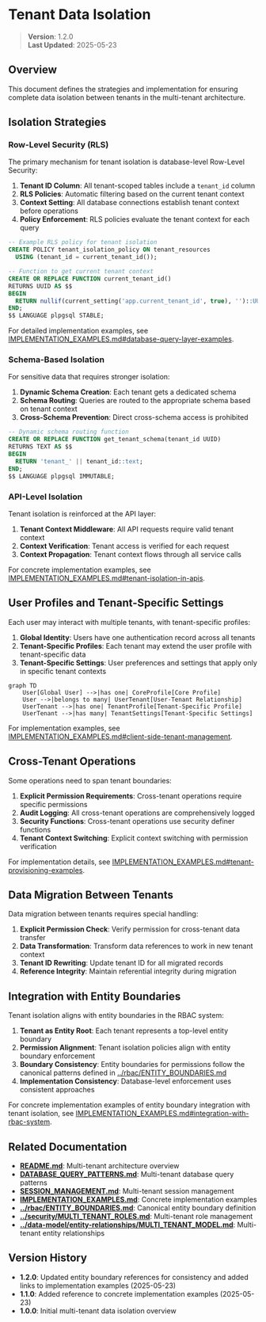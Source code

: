 
# Tenant Data Isolation

> **Version**: 1.2.0  
> **Last Updated**: 2025-05-23

## Overview

This document defines the strategies and implementation for ensuring complete data isolation between tenants in the multi-tenant architecture.

## Isolation Strategies

### Row-Level Security (RLS)

The primary mechanism for tenant isolation is database-level Row-Level Security:

1. **Tenant ID Column**: All tenant-scoped tables include a `tenant_id` column
2. **RLS Policies**: Automatic filtering based on the current tenant context
3. **Context Setting**: All database connections establish tenant context before operations
4. **Policy Enforcement**: RLS policies evaluate the tenant context for each query

```sql
-- Example RLS policy for tenant isolation
CREATE POLICY tenant_isolation_policy ON tenant_resources
  USING (tenant_id = current_tenant_id());

-- Function to get current tenant context
CREATE OR REPLACE FUNCTION current_tenant_id()
RETURNS UUID AS $$
BEGIN
  RETURN nullif(current_setting('app.current_tenant_id', true), '')::UUID;
END;
$$ LANGUAGE plpgsql STABLE;
```

For detailed implementation examples, see [IMPLEMENTATION_EXAMPLES.md#database-query-layer-examples](IMPLEMENTATION_EXAMPLES.md#database-query-layer-examples).

### Schema-Based Isolation

For sensitive data that requires stronger isolation:

1. **Dynamic Schema Creation**: Each tenant gets a dedicated schema
2. **Schema Routing**: Queries are routed to the appropriate schema based on tenant context
3. **Cross-Schema Prevention**: Direct cross-schema access is prohibited

```sql
-- Dynamic schema routing function
CREATE OR REPLACE FUNCTION get_tenant_schema(tenant_id UUID)
RETURNS TEXT AS $$
BEGIN
  RETURN 'tenant_' || tenant_id::text;
END;
$$ LANGUAGE plpgsql IMMUTABLE;
```

### API-Level Isolation

Tenant isolation is reinforced at the API layer:

1. **Tenant Context Middleware**: All API requests require valid tenant context
2. **Context Verification**: Tenant access is verified for each request
3. **Context Propagation**: Tenant context flows through all service calls

For concrete implementation examples, see [IMPLEMENTATION_EXAMPLES.md#tenant-isolation-in-apis](IMPLEMENTATION_EXAMPLES.md#tenant-isolation-in-apis).

## User Profiles and Tenant-Specific Settings

Each user may interact with multiple tenants, with tenant-specific profiles:

1. **Global Identity**: Users have one authentication record across all tenants
2. **Tenant-Specific Profiles**: Each tenant may extend the user profile with tenant-specific data
3. **Tenant-Specific Settings**: User preferences and settings that apply only in specific tenant contexts

```mermaid
graph TD
    User[Global User] -->|has one| CoreProfile[Core Profile]
    User -->|belongs to many| UserTenant[User-Tenant Relationship]
    UserTenant -->|has one| TenantProfile[Tenant-Specific Profile]
    UserTenant -->|has many| TenantSettings[Tenant-Specific Settings]
```

For implementation examples, see [IMPLEMENTATION_EXAMPLES.md#client-side-tenant-management](IMPLEMENTATION_EXAMPLES.md#client-side-tenant-management).

## Cross-Tenant Operations

Some operations need to span tenant boundaries:

1. **Explicit Permission Requirements**: Cross-tenant operations require specific permissions
2. **Audit Logging**: All cross-tenant operations are comprehensively logged
3. **Security Functions**: Cross-tenant operations use security definer functions
4. **Tenant Context Switching**: Explicit context switching with permission verification

For implementation details, see [IMPLEMENTATION_EXAMPLES.md#tenant-provisioning-examples](IMPLEMENTATION_EXAMPLES.md#tenant-provisioning-examples).

## Data Migration Between Tenants

Data migration between tenants requires special handling:

1. **Explicit Permission Check**: Verify permission for cross-tenant data transfer
2. **Data Transformation**: Transform data references to work in new tenant context
3. **Tenant ID Rewriting**: Update tenant ID for all migrated records
4. **Reference Integrity**: Maintain referential integrity during migration

## Integration with Entity Boundaries

Tenant isolation aligns with entity boundaries in the RBAC system:

1. **Tenant as Entity Root**: Each tenant represents a top-level entity boundary
2. **Permission Alignment**: Tenant isolation policies align with entity boundary enforcement
3. **Boundary Consistency**: Entity boundaries for permissions follow the canonical patterns defined in [../rbac/ENTITY_BOUNDARIES.md](../rbac/ENTITY_BOUNDARIES.md)
4. **Implementation Consistency**: Database-level enforcement uses consistent approaches

For concrete implementation examples of entity boundary integration with tenant isolation, see [IMPLEMENTATION_EXAMPLES.md#integration-with-rbac-system](IMPLEMENTATION_EXAMPLES.md#integration-with-rbac-system).

## Related Documentation

- **[README.md](README.md)**: Multi-tenant architecture overview
- **[DATABASE_QUERY_PATTERNS.md](DATABASE_QUERY_PATTERNS.md)**: Multi-tenant database query patterns
- **[SESSION_MANAGEMENT.md](SESSION_MANAGEMENT.md)**: Multi-tenant session management
- **[IMPLEMENTATION_EXAMPLES.md](IMPLEMENTATION_EXAMPLES.md)**: Concrete implementation examples
- **[../rbac/ENTITY_BOUNDARIES.md](../rbac/ENTITY_BOUNDARIES.md)**: Canonical entity boundary definition
- **[../security/MULTI_TENANT_ROLES.md](../security/MULTI_TENANT_ROLES.md)**: Multi-tenant role management
- **[../data-model/entity-relationships/MULTI_TENANT_MODEL.md](../data-model/entity-relationships/MULTI_TENANT_MODEL.md)**: Multi-tenant entity relationships

## Version History

- **1.2.0**: Updated entity boundary references for consistency and added links to implementation examples (2025-05-23)
- **1.1.0**: Added reference to concrete implementation examples (2025-05-23)
- **1.0.0**: Initial multi-tenant data isolation overview
